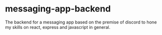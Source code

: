 # messaging-app-backend
The backend for a messaging app based on the premise of discord to hone my skills on react, express and javascript in general.
